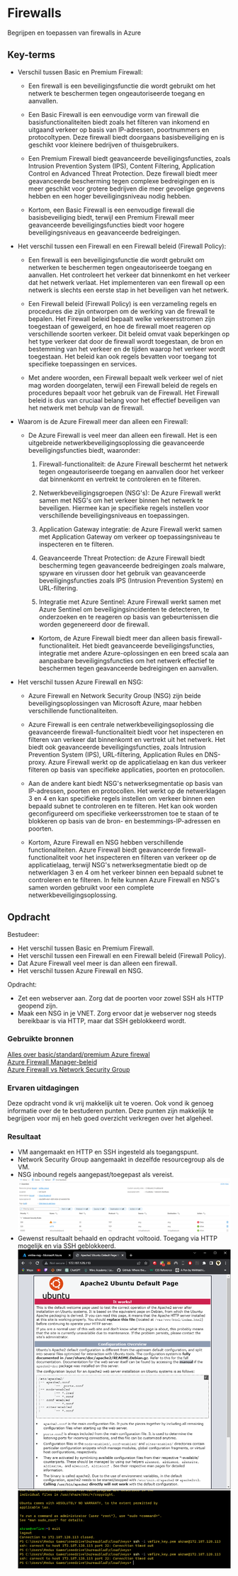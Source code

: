# Firewalls
Begrijpen en toepassen van firewalls in Azure

## Key-terms
- Verschil tussen Basic en Premium Firewall:  

  + Een firewall is een beveiligingsfunctie die wordt gebruikt om het netwerk te beschermen tegen ongeautoriseerde toegang en aanvallen.  

  + Een Basic Firewall is een eenvoudige vorm van firewall die basisfunctionaliteiten biedt zoals het filteren van inkomend en uitgaand verkeer op basis van IP-adressen, poortnummers en protocoltypen. Deze firewall biedt doorgaans basisbeveiliging en is geschikt voor kleinere bedrijven of thuisgebruikers.  

  + Een Premium Firewall biedt geavanceerde beveiligingsfuncties, zoals Intrusion Prevention System (IPS), Content Filtering, Application Control en Advanced Threat Protection. Deze firewall biedt meer geavanceerde bescherming tegen complexe bedreigingen en is meer geschikt voor grotere bedrijven die meer gevoelige gegevens hebben en een hoger beveiligingsniveau nodig hebben.  

  + Kortom, een Basic Firewall is een eenvoudige firewall die basisbeveiliging biedt, terwijl een Premium Firewall meer geavanceerde beveiligingsfuncties biedt voor hogere beveiligingsniveaus en geavanceerde bedreigingen.                                   
                          
- Het verschil tussen een Firewall en een Firewall beleid (Firewall Policy):  

  + Een firewall is een beveiligingsfunctie die wordt gebruikt om netwerken te beschermen tegen ongeautoriseerde toegang en aanvallen. Het controleert het verkeer dat binnenkomt en het verkeer dat het netwerk verlaat. Het implementeren van een firewall op een netwerk is slechts een eerste stap in het beveiligen van het netwerk.  

  + Een Firewall beleid (Firewall Policy) is een verzameling regels en procedures die zijn ontworpen om de werking van de firewall te bepalen. Het Firewall beleid bepaalt welke verkeersstromen zijn toegestaan of geweigerd, en hoe de firewall moet reageren op verschillende soorten verkeer. Dit beleid omvat vaak beperkingen op het type verkeer dat door de firewall wordt toegestaan, de bron en bestemming van het verkeer en de tijden waarop het verkeer wordt toegestaan. Het beleid kan ook regels bevatten voor toegang tot specifieke toepassingen en services.  

  + Met andere woorden, een Firewall bepaalt welk verkeer wel of niet mag worden doorgelaten, terwijl een Firewall beleid de regels en procedures bepaalt voor het gebruik van de Firewall. Het Firewall beleid is dus van cruciaal belang voor het effectief beveiligen van het netwerk met behulp van de firewall.  
  
- Waarom is de Azure Firewall meer dan alleen een Firewall:  
  + De Azure Firewall is veel meer dan alleen een firewall. Het is een uitgebreide netwerkbeveiligingsoplossing die geavanceerde beveiligingsfuncties biedt, waaronder:

    1. Firewall-functionaliteit: de Azure Firewall beschermt het netwerk tegen ongeautoriseerde toegang en aanvallen door het verkeer dat binnenkomt en vertrekt te controleren en te filteren.

    2. Netwerkbeveiligingsgroepen (NSG's): De Azure Firewall werkt samen met NSG's om het verkeer binnen het netwerk te beveiligen. Hiermee kan je specifieke regels instellen voor verschillende beveiligingsniveaus en toepassingen.

    3. Application Gateway integratie: de Azure Firewall werkt samen met Application Gateway om verkeer op toepassingsniveau te inspecteren en te filteren.

    4. Geavanceerde Threat Protection: de Azure Firewall biedt bescherming tegen geavanceerde bedreigingen zoals malware, spyware en virussen door het gebruik van geavanceerde beveiligingsfuncties zoals IPS (Intrusion Prevention System) en URL-filtering.

    5. Integratie met Azure Sentinel: Azure Firewall werkt samen met Azure Sentinel om beveiligingsincidenten te detecteren, te onderzoeken en te reageren op basis van gebeurtenissen die worden gegenereerd door de firewall.

    + Kortom, de Azure Firewall biedt meer dan alleen basis firewall-functionaliteit. Het biedt geavanceerde beveiligingsfuncties, integratie met andere Azure-oplossingen en een breed scala aan aanpasbare beveiligingsfuncties om het netwerk effectief te beschermen tegen geavanceerde bedreigingen en aanvallen.

- Het verschil tussen Azure Firewall en NSG:  

  + Azure Firewall en Network Security Group (NSG) zijn beide beveiligingsoplossingen van Microsoft Azure, maar hebben verschillende functionaliteiten.

  + Azure Firewall is een centrale netwerkbeveiligingsoplossing die geavanceerde firewall-functionaliteit biedt voor het inspecteren en filteren van verkeer dat binnenkomt en vertrekt uit het netwerk. Het biedt ook geavanceerde beveiligingsfuncties, zoals Intrusion Prevention System (IPS), URL-filtering, Application Rules en DNS-proxy. Azure Firewall werkt op de applicatielaag en kan dus verkeer filteren op basis van specifieke applicaties, poorten en protocollen.

  + Aan de andere kant biedt NSG's netwerksegmentatie op basis van IP-adressen, poorten en protocollen. Het werkt op de netwerklagen 3 en 4 en kan specifieke regels instellen om verkeer binnen een bepaald subnet te controleren en te filteren. Het kan ook worden geconfigureerd om specifieke verkeersstromen toe te staan of te blokkeren op basis van de bron- en bestemmings-IP-adressen en poorten.

  + Kortom, Azure Firewall en NSG hebben verschillende functionaliteiten. Azure Firewall biedt geavanceerde firewall-functionaliteit voor het inspecteren en filteren van verkeer op de applicatielaag, terwijl NSG's netwerksegmentatie biedt op de netwerklagen 3 en 4 om het verkeer binnen een bepaald subnet te controleren en te filteren. In feite kunnen Azure Firewall en NSG's samen worden gebruikt voor een complete netwerkbeveiligingsoplossing.
## Opdracht
Bestudeer:
- Het verschil tussen Basic en Premium Firewall.
- Het verschil tussen een Firewall en een Firewall beleid (Firewall Policy).
- Dat Azure Firewall veel meer is dan alleen een firewall.
- Het verschil tussen Azure Firewall en NSG.

Opdracht:
- Zet een webserver aan. Zorg dat de poorten voor zowel SSH als HTTP geopend zijn.
- Maak een NSG in je VNET. Zorg ervoor dat je webserver nog steeds bereikbaar is via HTTP, maar dat SSH geblokkeerd wordt.

### Gebruikte bronnen
[Alles over basic/standard/premium Azure firewal](https://learn.microsoft.com/en-us/azure/firewall/basic-features)  
[Azure Firewall Manager-beleid](https://learn.microsoft.com/nl-nl/azure/firewall-manager/policy-overview)  
[Azure Firewall vs Network Security Group](https://k21academy.com/microsoft-azure/az-500/azure-firewall-vs-nsg/#:~:text=Azure%20Firewall%20and%20NSG%20in%20Conjunction&text=An%20NSG%20is%20more%20targeted,with%20both%20firewalls%20and%20NSG.)
### Ervaren uitdagingen
Deze opdracht vond ik vrij makkelijk uit te voeren. Ook vond ik genoeg informatie over de te bestuderen punten. Deze punten zijn makkelijk te begrijpen voor mij en heb goed overzicht verkregen over het algeheel.

### Resultaat
- VM aangemaakt en HTTP en SSH ingesteld als toegangspunt.
- Network Security Group aangemaakt in dezelfde resourcegroup als de VM.
- NSG inbound regels aangepast/toegepast als vereist.
![](/00_includes/week-4-img/AZ-08_inboundrules.png)
- Gewenst resultaalt behaald en opdracht voltooid. Toegang via HTTP mogelijk en via SSH geblokkeerd.
![HTTP allowed](/00_includes/week-4-img/AZ-08_HTTPconnection.png)
![SSH denied](/00_includes/week-4-img/AZ-08_SSHconnection.png)